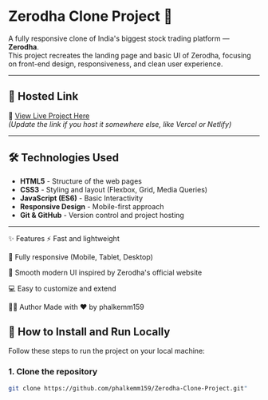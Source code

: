 # Zerodha Clone Project 🚀

A fully responsive clone of India's biggest stock trading platform — **Zerodha**.  
This project recreates the landing page and basic UI of Zerodha, focusing on front-end design, responsiveness, and clean user experience.

---

## 🌟 Hosted Link
🔗 [View Live Project Here](https://phalkemm159.github.io/Zerodha-Clone-Project/)  
*(Update the link if you host it somewhere else, like Vercel or Netlify)*

---

## 🛠️ Technologies Used

- **HTML5** - Structure of the web pages
- **CSS3** - Styling and layout (Flexbox, Grid, Media Queries)
- **JavaScript (ES6)** - Basic Interactivity
- **Responsive Design** - Mobile-first approach
- **Git & GitHub** - Version control and project hosting

---

✨ Features
⚡ Fast and lightweight

📱 Fully responsive (Mobile, Tablet, Desktop)

🎨 Smooth modern UI inspired by Zerodha's official website

💻 Easy to customize and extend


🧑‍💻 Author
Made with ❤️ by phalkemm159

## 🚀 How to Install and Run Locally

Follow these steps to run the project on your local machine:

### 1. Clone the repository
```bash
git clone https://github.com/phalkemm159/Zerodha-Clone-Project.git"




